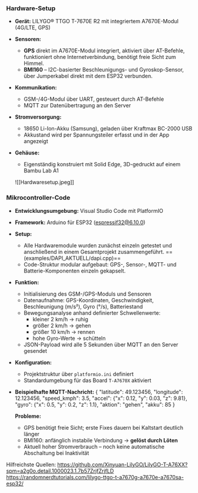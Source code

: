 ### Hardware-Setup

- **Gerät:** LILYGO® TTGO T-7670E R2 mit integriertem A7670E-Modul (4G/LTE, GPS)
- **Sensoren:**
	- **GPS** direkt im A7670E-Modul integriert, aktiviert über AT-Befehle, funktioniert ohne Internetverbindung, benötigt freie Sicht zum Himmel.
    - **BMI160** – I2C-basierter Beschleunigungs- und Gyroskop-Sensor, über Jumperkabel direkt mit dem ESP32 verbunden.
- **Kommunikation:**
    - GSM-/4G-Modul über UART, gesteuert durch AT-Befehle
    - MQTT zur Datenübertragung an den Server
- **Stromversorgung:**
    - 18650 Li-Ion-Akku (Samsung), geladen über Kraftmax BC-2000 USB
    - Akkustand wird per Spannungsteiler erfasst und in der App angezeigt
- **Gehäuse:**
	- Eigenständig konstruiert mit Solid Edge, 3D-gedruckt auf einem Bambu Lab A1

  ![[Hardwaresetup.jpeg]]

### Mikrocontroller-Code

- **Entwicklungsumgebung:** Visual Studio Code mit PlatformIO
- **Framework:** Arduino für ESP32 (espressif32@6.10.0)
- **Setup:**
    - Alle Hardwaremodule wurden zunächst einzeln getestet und anschließend in einem Gesamtprojekt zusammengeführt. ==(examples/DAPI_AKTUELL/dapi.cpp)==
    - Code-Struktur modular aufgebaut: GPS-, Sensor-, MQTT- und Batterie-Komponenten einzeln gekapselt.
- **Funktion:**
    - Initialisierung des GSM-/GPS-Moduls und Sensoren
    - Datenaufnahme: GPS-Koordinaten, Geschwindigkeit, Beschleunigung (m/s²), Gyro (°/s), Batteriestand
    - Bewegungsanalyse anhand definierter Schwellenwerte:
	    - kleiner 2 km/h → ruhig
	    - größer 2 km/h → gehen
	    - größer 10 km/h → rennen 
	    - hohe Gyro-Werte → schütteln
    - JSON-Payload wird alle 5 Sekunden über MQTT an den Server gesendet
- **Konfiguration:**
    - Projektstruktur über `platformio.ini` definiert
    - Standardumgebung für das Board `T-A7670X` aktiviert
- **Beispielhafte MQTT-Nachricht:**
    {   "latitude": 49.123456,   "longitude": 12.123456,   "speed_kmph": 3.5,   "accel": {"x": 0.12, "y": 0.03, "z": 9.81},   "gyro": {"x": 0.5, "y": 0.2, "z": 1.1},   "aktion": "gehen",   "akku": 85 }

   

    **Probleme:**
    - GPS benötigt freie Sicht; erste Fixes dauern bei Kaltstart deutlich länger
    - BMI160: anfänglich instabile Verbindung → **gelöst durch Löten**
    - Aktuell hoher Stromverbrauch – noch keine automatische Abschaltung bei Inaktivität

Hilfreichste Quellen: 
https://github.com/Xinyuan-LilyGO/LilyGO-T-A76XX?spm=a2g0o.detail.1000023.1.7b57ZrjfZrjfLD
https://randomnerdtutorials.com/lilygo-ttgo-t-a7670g-a7670e-a7670sa-esp32/
